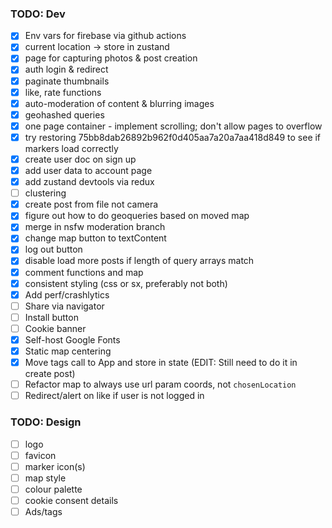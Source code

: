 ### TODO: Dev

- [x] Env vars for firebase via github actions
- [x] current location -> store in zustand
- [x] page for capturing photos & post creation
- [x] auth login & redirect
- [x] paginate thumbnails
- [x] like, rate functions
- [x] auto-moderation of content & blurring images
- [x] geohashed queries
- [x] one page container - implement scrolling; don't allow pages to overflow
- [x] try restoring 75bb8dab26892b962f0d405aa7a20a7aa418d849 to see if markers load correctly
- [x] create user doc on sign up
- [x] add user data to account page
- [x] add zustand devtools via redux
- [ ] clustering
- [x] create post from file not camera
- [x] figure out how to do geoqueries based on moved map
- [x] merge in nsfw moderation branch
- [x] change map button to textContent
- [x] log out button
- [x] disable load more posts if length of query arrays match
- [x] comment functions and map
- [x] consistent styling (css or sx, preferably not both)
- [x] Add perf/crashlytics
- [ ] Share via navigator
- [ ] Install button
- [ ] Cookie banner
- [x] Self-host Google Fonts
- [x] Static map centering
- [x] Move tags call to App and store in state (EDIT: Still need to do it in create post)
- [ ] Refactor map to always use url param coords, not `chosenLocation`
- [ ] Redirect/alert on like if user is not logged in

### TODO: Design

- [ ] logo
- [ ] favicon
- [ ] marker icon(s)
- [ ] map style
- [ ] colour palette
- [ ] cookie consent details
- [ ] Ads/tags
